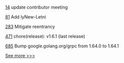 
[14](https://github.com/hyperledger-labs/bdls/pull/14) update contributor meeting 

[81](https://github.com/hyperledger-labs/governance/pull/81) Add IyNew-Letni

[283](https://github.com/hyperledger-labs/yui-ibc-solidity/pull/283) Mitigate reentrancy

[471](https://github.com/hyperledger-labs/weaver-dlt-interoperability/pull/471) chore(release): v1.6.1 (last release)

[685](https://github.com/hyperledger-labs/fabric-token-sdk/pull/685) Bump google.golang.org/grpc from 1.64.0 to 1.64.1


[See more >>>](https://start-here.hyperledger.org/pull-requests)
